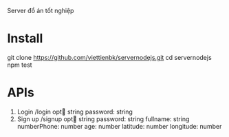 Server đồ án tốt nghiệp
# Install
git clone https://github.com/viettienbk/servernodejs.git
cd servernodejs
npm test
# APIs
1. Login
    /login
    opt:email: string
        password: string
2. Sign up
    /signup
    opt:email: string 
        password: string
        fullname: string
        numberPhone: number
        age: number
        latitude: number
        longitude: number